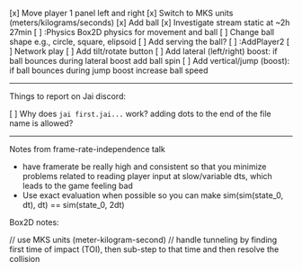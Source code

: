 [x] Move player 1 panel left and right
[x] Switch to MKS units (meters/kilograms/seconds)
[x] Add ball 
[x] Investigate stream static at ~2h 27min
[ ] :Physics Box2D physics for movement and ball
[ ] Change ball shape e.g., circle, square, elipsoid
[ ] Add serving the ball?
[ ] :AddPlayer2
[ ] Network play
[ ] Add tilt/rotate button
[ ] Add lateral (left/right) boost: if ball bounces during lateral boost add ball spin
[ ] Add vertical/jump (boost): if ball bounces during jump boost increase ball speed























---

Things to report on Jai discord:

[ ] Why does `jai first.jai...` work? adding dots to the end of the file name is allowed? 


---

Notes from frame-rate-independence talk

- have framerate be really high and consistent so that you minimize problems related to reading player input at slow/variable dts, which leads to the game feeling bad
- Use exact evaluation when possible so you can make sim(sim(state_0, dt), dt) == sim(state_0, 2dt)

Box2D notes:

// use MKS units (meter-kilogram-second)
// handle tunneling by finding first time of impact (TOI), then sub-step to that time and then resolve the collision
